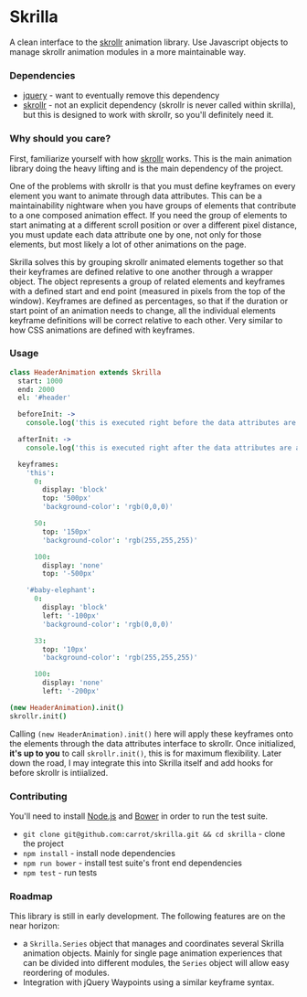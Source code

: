 Skrilla
=======

A clean interface to the [skrollr](https://github.com/Prinzhorn/skrollr) animation library. Use Javascript objects to manage skrollr animation modules in a more maintainable way.

### Dependencies

- [jquery](http://jquery.com/) - want to eventually remove this dependency
- [skrollr](https://github.com/prinzhorn/skrollr) - not an explicit dependency (skrollr is never called within skrilla), but this is designed to work with skrollr, so you'll definitely need it.

### Why should you care?

First, familiarize yourself with how [skrollr](https://github.com/prinzhorn/skrollr) works. This is the main animation library doing the heavy lifting and is the main dependency of the project.

One of the problems with skrollr is that you must define keyframes on every element you want to animate through data attributes. This can be a maintainability nightware when you have groups of elements that contribute to a one composed animation effect. If you need the group of elements to start animating at a different scroll position or over a different pixel distance, you must update each data attribute one by one, not only for those elements, but most likely a lot of other animations on the page.

Skrilla solves this by grouping skrollr animated elements together so that their keyframes are defined relative to one another through a wrapper object. The object represents a group of related elements and keyframes with a defined start and end point (measured in pixels from the top of the window). Keyframes are defined as percentages, so that if the duration or start point of an animation needs to change, all the individual elements keyframe definitions will be correct relative to each other. Very similar to how CSS animations are defined with keyframes.

### Usage

```coffee
class HeaderAnimation extends Skrilla
  start: 1000
  end: 2000
  el: '#header'

  beforeInit: ->
    console.log('this is executed right before the data attributes are applied')

  afterInit: ->
    console.log('this is executed right after the data attributes are applied')

  keyframes:
    'this':
      0:
        display: 'block'
        top: '500px'
        'background-color': 'rgb(0,0,0)'

      50:
        top: '150px'
        'background-color': 'rgb(255,255,255)'

      100:
        display: 'none'
        top: '-500px'

    '#baby-elephant':
      0:
        display: 'block'
        left: '-100px'
        'background-color': 'rgb(0,0,0)'

      33:
        top: '10px'
        'background-color': 'rgb(255,255,255)'

      100:
        display: 'none'
        left: '-200px'

(new HeaderAnimation).init()
skrollr.init()
```

Calling `(new HeaderAnimation).init()` here will apply these keyframes onto the elements through the data attributes interface to skrollr. Once initialized, **it's up to you** to call `skrollr.init()`, this is for maximum flexibility. Later down the road, I may integrate this into Skrilla itself and add hooks for before skrollr is intiialized.

### Contributing

You'll need to install [Node.js](http://nodejs.org/) and [Bower](http://bower.io/) in order to run the test suite.

- `git clone git@github.com:carrot/skrilla.git && cd skrilla` - clone the project
- `npm install` - install node dependencies
- `npm run bower` - install test suite's front end dependencies
- `npm test` - run tests

### Roadmap

This library is still in early development. The following features are on the near horizon:

- a `Skrilla.Series` object that manages and coordinates several Skrilla animation objects. Mainly for single page animation experiences that can be divided into different modules, the `Series` object will allow easy reordering of modules.
- Integration with jQuery Waypoints using a similar keyframe syntax.

